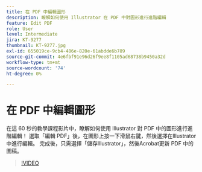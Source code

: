 ```yaml
---
title: 在 PDF 中編輯圖形
description: 瞭解如何使用 Illustrator 在 PDF 中對圖形進行進階編輯
feature: Edit PDF
role: User
level: Intermediate
jira: KT-9277
thumbnail: KT-9277.jpg
exl-id: 655019ce-9cb4-486e-820e-61abdde6b789
source-git-commit: 4e6fbf91e96d26f9ee8f1105ad68738b9450a32d
workflow-type: tm+mt
source-wordcount: '74'
ht-degree: 0%

---
```


# 在 PDF 中編輯圖形

在這 60 秒的教學課程影片中，瞭解如何使用 Illustrator 對 PDF 中的圖形進行進階編輯！ 選取「編輯 PDF」後，在圖形上按一下滑鼠右鍵，然後選擇在Illustrator中進行編輯。 完成後，只需選擇「儲存Illustrator」，然後Acrobat更新 PDF 中的圖稿。

>[!VIDEO](https://video.tv.adobe.com/v/338277?quality=12&learn=on&hidetitle=true)
